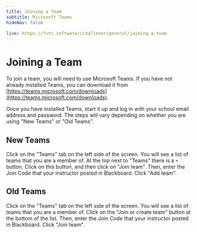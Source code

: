 ```yaml
---
title: Joining a Team
subtitle: Microsoft Teams
hideNav: false

live: https://fvtc.software/cchalloner/general/joining-a-team
---
```


# Joining a Team

To join a team, you will need to use Microsoft Teams. If you have not already installed Teams, you can download it from [https://teams.microsoft.com/downloads](https://teams.microsoft.com/downloads).

Once you have installed Teams, start it up and log in with your school email address and password. The steps will vary depending on whether you are using "New Teams" or "Old Teams".

## New Teams

Click on the "Teams" tab on the left side of the screen. You will see a list of teams that you are a member of. At the top next to "Teams" there is a `+` button. Click on this button, and then click on "Join team". Then, enter the Join Code that your instructor posted in Blackboard. Click "Add team".

## Old Teams

Click on the "Teams" tab on the left side of the screen. You will see a list of teams that you are a member of. Click on the "Join or create team" button at the bottom of the list. Then, enter the Join Code that your instructor posted in Blackboard. Click "Join team".